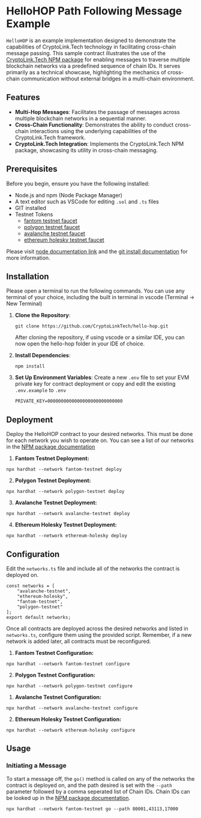 # HelloHOP Path Following Message Example

`HelloHOP` is an example implementation designed to demonstrate the capabilities of CryptoLink.Tech technology in facilitating cross-chain message passing. This sample contract illustrates the use of the [CryptoLink.Tech NPM package](https://github.com/CryptoLinkTech/npm) for enabling messages to traverse multiple blockchain networks via a predefined sequence of chain IDs. It serves primarily as a technical showcase, highlighting the mechanics of cross-chain communication without external bridges in a multi-chain environment.

## Features

- **Multi-Hop Messages**: Facilitates the passage of messages across multiple blockchain networks in a sequential manner.
- **Cross-Chain Functionality**: Demonstrates the ability to conduct cross-chain interactions using the underlying capabilities of the CryptoLink.Tech framework.
- **CryptoLink.Tech Integration**: Implements the CryptoLink.Tech NPM package, showcasing its utility in cross-chain messaging.

## Prerequisites

Before you begin, ensure you have the following installed:
- Node.js and npm (Node Package Manager)
- A text editor such as VSCode for editing `.sol` and `.ts` files
- GIT installed
- Testnet Tokens 
  - [fantom testnet faucet](https://faucet.fantom.network/) 
  - [polygon testnet faucet](https://faucet.polygon.technology/)
  - [avalanche testnet faucet]()
  - [ethereum holesky testnet faucet]()

Please visit [node documentation link](https://docs.npmjs.com/downloading-and-installing-node-js-and-npm) and the [git install documentation](https://git-scm.com/book/en/v2/Getting-Started-Installing-Git) for more information.



## Installation

Please open a terminal to run the following commands. You can use any terminal of your choice, including the built in terminal in vscode (Terminal -> New Terminal)

1. **Clone the Repository**: 
   ```
   git clone https://github.com/CryptoLinkTech/hello-hop.git
   ```

   After cloning the repository, if using vscode or a similar IDE, you can now open the hello-hop folder in your IDE of choice.

2. **Install Dependencies**:
   ```
   npm install
   ```

3. **Set Up Environment Variables**:
   Create a new `.env` file to set your EVM private key for contract deployment or copy and edit the existing `.env.example` to `.env`
    ```
    PRIVATE_KEY=0000000000000000000000000000
    ```

## Deployment

Deploy the HelloHOP contract to your desired networks. This must be done for each network you wish to operate on. You can see a list of our networks in the [NPM package documentation](https://github.com/CryptoLinkTech/npm?tab=readme-ov-file#testnets)

1. **Fantom Testnet Deployment:**

```
npx hardhat --network fantom-testnet deploy
```

2. **Polygon Testnet Deployment:**

```
npx hardhat --network polygon-testnet deploy

```
3. **Avalanche Testnet Deployment:**

```
npx hardhat --network avalanche-testnet deploy
```

4. **Ethereum Holesky Testnet Deployment:**

```
npx hardhat --network ethereum-holesky deploy
```

## Configuration

Edit the `networks.ts` file and include all of the networks the contract is deployed on.

```
const networks = [
    "avalanche-testnet",
    "ethereum-holesky",
    "fantom-testnet",
    "polygon-testnet"
];
export default networks;
```

Once all contracts are deployed across the desired networks and listed in `networks.ts`, configure them using the provided script. Remember, if a new network is added later, all contracts must be reconfigured.

1. **Fantom Testnet Configuration:**

```
npx hardhat --network fantom-testnet configure
```

2. **Polygon Testnet Configuration:**

```
npx hardhat --network polygon-testnet configure
```    

1. **Avalanche Testnet Configuration:**

```
npx hardhat --network avalanche-testnet configure
```

2. **Ethereum Holesky Testnet Configuration:**

```
npx hardhat --network ethereum-holesky configure
```    

## Usage

### Initiating a Message

To start a message off, the `go()` method is called on any of the networks the contract is deployed on, and the path desired is set with the `--path` parameter followed by a comma seperated list of Chain IDs. Chain IDs can be looked up in the [NPM package documentation](https://github.com/CryptoLinkTech/npm?tab=readme-ov-file#testnets).

```
npx hardhat --network fantom-testnet go --path 80001,43113,17000
```

